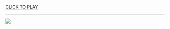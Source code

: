 
<a href="https://premium76.site?title=geography_games_unblocked&ref=13M">CLICK TO PLAY</a></h3>
<hr>

<a href="https://premium76.site?title=geography_games_unblocked&ref=13M"><img src="https://clearcache.store/games.png"></a>


